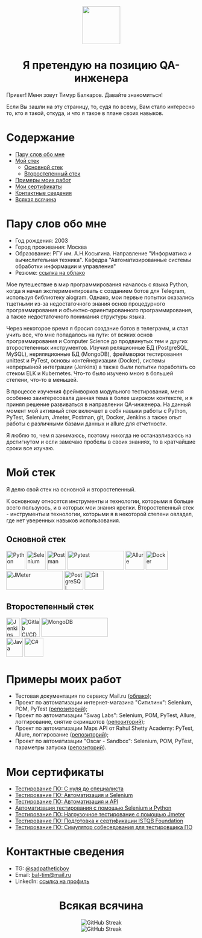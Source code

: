 <div id="header" align="center">
    <img src="https://media.giphy.com/media/M9gbBd9nbDrOTu1Mqx/giphy.gif" width="100"/>

# Я претендую на позицию QA-инженера

</div>

<p>
Привет! Меня зовут Тимур Балкаров. Давайте знакомиться!
</p>

<p>
Если Вы зашли на эту страницу, то, судя по всему, Вам стало интересно то, кто я такой, откуда, и что я такое в плане своих навыков.
</p>

# Содержание

- [Пару слов обо мне](#пару-слов-обо-мне)
- [Мой стек](#мой-стек)
    - [Основной стек](#основной-стек)
    - [Второстепенный стек](#второстепенный-стек)
- [Примеры моих работ](#примеры-моих-работ)
- [Мои сертификаты](#мои-сертификаты)
- [Контактные сведения](#контактные-сведения)
- [Всякая всячина](#всякая-всячина)

# Пару слов обо мне

- Год рождения: 2003
- Город проживания: Москва
- Образование: РГУ им. А.Н.Косыгина. Направление "Информатика и вычислительная техника". Кафедра "Автоматизированные
  системы обработки информации и управления"
- Резюме: [ссылка на облако](https://drive.google.com/file/d/1id17wVg6-nv99Ta5H_IEdYBxN3cD5Wbf/view?usp=sharing)

<p>
Мое путешествие в мир программирования началось с языка Python, когда я начал экспериментировать с созданием ботов для Telegram, используя библиотеку aiogram. Однако, мои первые попытки оказались тщетными из-за недостаточного знания основ процедурного программирования и объектно-ориентированного программирования, а также недостаточного понимания структуры языка.
</p>

<p>
Через некоторое время я бросил создание ботов в телеграмм, и стал учить все, что мне попадалось на пути: от всяких основ программирования и Computer Science до продвинутых тем и других второстепенных инструментов. Изучил реляционные БД (PostgreSQL, MySQL), неряляционные БД (MongoDB), фреймворки тестирования unittest и PyTest, основы контейнеризации (Docker), системы непрерывной интеграции (Jenkins) а также были попытки поработать со стеком ELK и Kubernetes. Что-то было изучено мною в большей степени, что-то в меньшей.
</p>

<p>
В процессе изучения фреймворков модульного тестирования, меня особенно заинтересовала данная тема в более широком контексте, и я принял решение развиваться в направлении QA-инженера. На данный момент мой активный стек включает в себя навыки работы с Python, PyTest, Selenium, Jmeter, Postman, git, Docker, Jenkins а также опыт работы с различными базами данных и allure для отчетности.
</p>

<p>
Я люблю то, чем я занимаюсь, поэтому никогда не останавливаюсь на достигнутом и если замечаю пробелы в своих знаниях, то в кратчайшие сроки все изучаю.
</p>

# Мой стек

<p>
Я делю свой стек на основной и второстепенный. 
</p>

<p>
К основному относятся инструменты и технологии, которыми я больше всего пользуюсь, и в которых мои знания крепки. Второстепенный стек - инструменты и технологии, которыми я в некоторой степени овладел, где нет уверенных навыков использования.
</p>

## Основной стек

<p>
<img alt="Python" src="https://seeklogo.com/images/P/python-logo-A32636CAA3-seeklogo.com.png" width="50" height="50"> 
<img alt="Selenium" src="https://seeklogo.com/images/S/selenium-logo-A1B53CEFB0-seeklogo.com.png" width="50" height="50">
<img alt="Postman" src="https://seeklogo.com/images/P/postman-logo-0087CA0D15-seeklogo.com.png" width="50" height="50">
<img alt="Pytest" src="https://545767148-files.gitbook.io/~/files/v0/b/gitbook-x-prod.appspot.com/o/spaces%2F-MdBdUMSCcMYTyNwZf80%2Fuploads%2Fgit-blob-f08a97a4a9cff017c204a21b66514ee07045dba8%2Fpytest.png?alt=media" width="150" height="50">
<img alt="Allure" src="https://avatars.githubusercontent.com/u/5879127?s=280&v=4" width="50" height="50">
<img alt="Docker" src="https://www.docker.com/wp-content/uploads/2022/03/vertical-logo-monochromatic.png.webp" width="58" height="50"> <br>
<img alt="JMeter" src="https://seeklogo.com/images/J/jmeter-logo-D9C2DDEEBC-seeklogo.com.png" width="150" height="50">
<img alt="PostgreSQL" src="https://seeklogo.com/images/P/postgresql-logo-5309879B58-seeklogo.com.png" width="50" height="50">
<img alt="Git" src="https://seeklogo.com/images/G/git-logo-CD8D6F1C09-seeklogo.com.png" width="50" height="50">
</p>

## Второстепенный стек

<p>
<img alt="Jenkins" src="https://upload.wikimedia.org/wikipedia/commons/thumb/e/e9/Jenkins_logo.svg/1483px-Jenkins_logo.svg.png" width="35" height="50">
<img alt="Gitlab CI/CD" src="https://seeklogo.com/images/G/gitlab-logo-757620E430-seeklogo.com.png" width="50" height="50">
<img alt="MongoDB" src="https://seeklogo.com/images/M/mongodb-logo-4A71340576-seeklogo.com.png" width="176" height="50"><br/>
<img alt="Java" src="https://seeklogo.com/images/J/java-logo-7F8B35BAB3-seeklogo.com.png" width="44" height="50">
<img alt="C#" src="https://seeklogo.com/images/C/c-sharp-c-logo-02F17714BA-seeklogo.com.png" width="50" height="50">
</p>

# Примеры моих работ

- Тестовая документация по сервису Mail.ru ([облако](https://docs.google.com/spreadsheets/d/1AMQw4qaeXuDwByz-cn_nv7YizDnyhMoUuKWG91-ZuwE/edit?usp=sharing));
- Проект по автоматизации интернет-магазина "Ситилинк": Selenium, POM, PyTest ([репозиторий](https://github.com/sadpatheticboy/qa_citilink_project/tree/main));
- Проект по автоматизации "Swag Labs": Selenium, POM, PyTest, Allure, логгирование, снятие скриншотов ([репозиторий](https://github.com/sadpatheticboy/qa_shop_project));
- Проект по автоматизации Maps API от Rahul Shetty Academy: PyTest, Allure, логгирование ([репозиторий](https://github.com/sadpatheticboy/qa_maps_api_project));
- Проект по автоматизации "Oscar - Sandbox": Selenium, POM, PyTest, параметры запуска ([репозиторий](https://github.com/sadpatheticboy/qa_final_project)).

# Мои сертификаты

- [Тестирование ПО: С нуля до специалиста](https://stepik.org/cert/2132177)
- [Тестирование ПО: Автоматизация и Selenium](https://stepik.org/cert/2141871)
- [Тестирование ПО: Автоматизация и API](https://stepik.org/cert/2151535)
- [Автоматизация тестирования с помощью Selenium и Python](https://stepik.org/cert/2146045)
- [Тестирование ПО: Нагрузочное тестирование с помощью Jmeter](https://stepik.org/cert/2156688)
- [Тестирование ПО: Подготовка к сертификации ISTQB Foundation](https://stepik.org/cert/2156172)
- [Тестирование ПО: Симулятор собеседования для тестировщика ПО]()

# Контактные сведения

- TG: [@sadpatheticboy](https://t.me/sadpatheticboy)
- Email: bal-tim@mail.ru
- LinkedIn: [ссылка на профиль](https://www.linkedin.com/in/sadpatheticboy/)

<div id="header" align="center">

# Всякая всячина

![GitHub Streak](https://streak-stats.demolab.com?user=sadpatheticboy&theme=blueberry-duo&hide_border=true&border_radius=25&mode=weekly) <br>
![GitHub Streak](https://streak-stats.demolab.com?user=sadpatheticboy&theme=blueberry-duo&hide_border=true&border_radius=25&hide_total_contributions=true)

</div>
